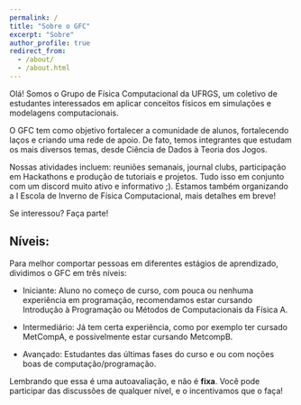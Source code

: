 ```yaml
---
permalink: /
title: "Sobre o GFC"
excerpt: "Sobre"
author_profile: true
redirect_from: 
  - /about/
  - /about.html
---
```


Olá! Somos o Grupo de Física Computacional da UFRGS, um coletivo de estudantes interessados em aplicar conceitos físicos em simulações e modelagens computacionais.

O GFC tem como objetivo fortalecer a comunidade de alunos, fortalecendo laços e criando uma rede de apoio. De fato, temos integrantes que estudam os mais diversos temas, desde Ciência de Dados à Teoria dos Jogos.

Nossas atividades incluem: reuniões semanais, journal clubs, participação em Hackathons e produção de tutoriais e projetos.  Tudo isso em conjunto com um discord muito ativo e informativo ;). Estamos também organizando a I Escola de Inverno de Física Computacional, mais detalhes em breve!

Se interessou? Faça parte!

Níveis:
---------------
Para melhor comportar pessoas em diferentes estágios de aprendizado, dividimos o GFC em três níveis:

- Iniciante: Aluno no começo de curso, com pouca ou nenhuma experiência em programação, recomendamos estar cursando Introdução à Programação ou Métodos de Computacionais da Física A.

- Intermediário: Já tem certa experiência, como por exemplo ter cursado MetCompA, e possivelmente estar cursando MetcompB.

- Avançado: Estudantes das últimas fases do curso e ou com noções boas de computação/programação.

Lembrando que essa é uma autoavaliação, e não é **fixa**. Você pode participar das discussões de qualquer nível, e o incentivamos que o faça!
